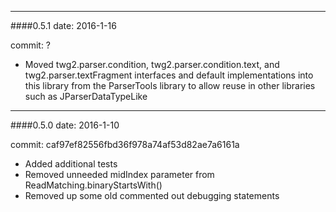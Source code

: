 --------
####0.5.1
date: 2016-1-16

commit: ?

* Moved twg2.parser.condition, twg2.parser.condition.text, and twg2.parser.textFragment interfaces and default implementations into this library from the ParserTools library to allow reuse in other libraries such as JParserDataTypeLike


--------
####0.5.0
date: 2016-1-10

commit: caf97ef82556fbd36f978a74af53d82ae7a6161a

* Added additional tests
* Removed unneeded midIndex parameter from ReadMatching.binaryStartsWith()
* Removed up some old commented out debugging statements